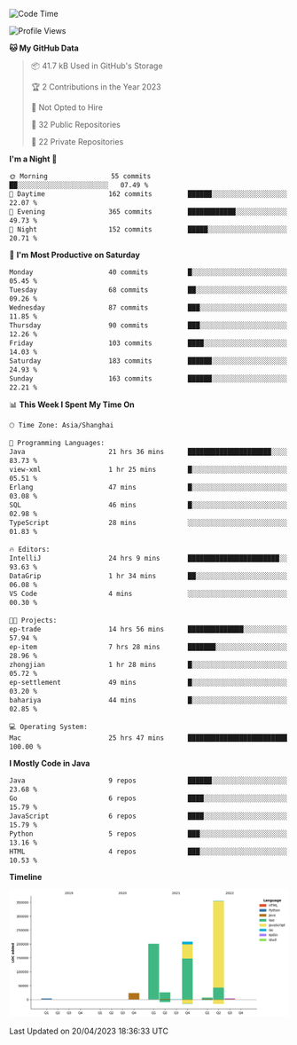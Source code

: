 <!--START_SECTION:waka-->
![Code Time](http://img.shields.io/badge/Code%20Time-1%2C750%20hrs%2038%20mins-blue)

![Profile Views](http://img.shields.io/badge/Profile%20Views-5-blue)

**🐱 My GitHub Data** 

> 📦 41.7 kB Used in GitHub's Storage 
 > 
> 🏆 2 Contributions in the Year 2023
 > 
> 🚫 Not Opted to Hire
 > 
> 📜 32 Public Repositories 
 > 
> 🔑 22 Private Repositories 
 > 
**I'm a Night 🦉** 

```text
🌞 Morning                55 commits          ██░░░░░░░░░░░░░░░░░░░░░░░   07.49 % 
🌆 Daytime                162 commits         ██████░░░░░░░░░░░░░░░░░░░   22.07 % 
🌃 Evening                365 commits         ████████████░░░░░░░░░░░░░   49.73 % 
🌙 Night                  152 commits         █████░░░░░░░░░░░░░░░░░░░░   20.71 % 
```
📅 **I'm Most Productive on Saturday** 

```text
Monday                   40 commits          █░░░░░░░░░░░░░░░░░░░░░░░░   05.45 % 
Tuesday                  68 commits          ██░░░░░░░░░░░░░░░░░░░░░░░   09.26 % 
Wednesday                87 commits          ███░░░░░░░░░░░░░░░░░░░░░░   11.85 % 
Thursday                 90 commits          ███░░░░░░░░░░░░░░░░░░░░░░   12.26 % 
Friday                   103 commits         ████░░░░░░░░░░░░░░░░░░░░░   14.03 % 
Saturday                 183 commits         ██████░░░░░░░░░░░░░░░░░░░   24.93 % 
Sunday                   163 commits         ██████░░░░░░░░░░░░░░░░░░░   22.21 % 
```


📊 **This Week I Spent My Time On** 

```text
🕑︎ Time Zone: Asia/Shanghai

💬 Programming Languages: 
Java                     21 hrs 36 mins      █████████████████████░░░░   83.73 % 
view-xml                 1 hr 25 mins        █░░░░░░░░░░░░░░░░░░░░░░░░   05.51 % 
Erlang                   47 mins             █░░░░░░░░░░░░░░░░░░░░░░░░   03.08 % 
SQL                      46 mins             █░░░░░░░░░░░░░░░░░░░░░░░░   02.98 % 
TypeScript               28 mins             ░░░░░░░░░░░░░░░░░░░░░░░░░   01.83 % 

🔥 Editors: 
IntelliJ                 24 hrs 9 mins       ███████████████████████░░   93.63 % 
DataGrip                 1 hr 34 mins        ██░░░░░░░░░░░░░░░░░░░░░░░   06.08 % 
VS Code                  4 mins              ░░░░░░░░░░░░░░░░░░░░░░░░░   00.30 % 

🐱‍💻 Projects: 
ep-trade                 14 hrs 56 mins      ██████████████░░░░░░░░░░░   57.94 % 
ep-item                  7 hrs 28 mins       ███████░░░░░░░░░░░░░░░░░░   28.96 % 
zhongjian                1 hr 28 mins        █░░░░░░░░░░░░░░░░░░░░░░░░   05.72 % 
ep-settlement            49 mins             █░░░░░░░░░░░░░░░░░░░░░░░░   03.20 % 
bahariya                 44 mins             █░░░░░░░░░░░░░░░░░░░░░░░░   02.85 % 

💻 Operating System: 
Mac                      25 hrs 47 mins      █████████████████████████   100.00 % 
```

**I Mostly Code in Java** 

```text
Java                     9 repos             ██████░░░░░░░░░░░░░░░░░░░   23.68 % 
Go                       6 repos             ████░░░░░░░░░░░░░░░░░░░░░   15.79 % 
JavaScript               6 repos             ████░░░░░░░░░░░░░░░░░░░░░   15.79 % 
Python                   5 repos             ███░░░░░░░░░░░░░░░░░░░░░░   13.16 % 
HTML                     4 repos             ███░░░░░░░░░░░░░░░░░░░░░░   10.53 % 
```



**Timeline**

![Lines of Code chart](https://raw.githubusercontent.com/youtiaoguagua/youtiaoguagua/master/assets/bar_graph.png)


 Last Updated on 20/04/2023 18:36:33 UTC
<!--END_SECTION:waka-->